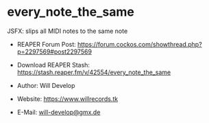# every_note_the_same
JSFX: slips all MIDI notes to the same note

- REAPER Forum Post: https://forum.cockos.com/showthread.php?p=2297569#post2297569
- Download REAPER Stash: https://stash.reaper.fm/v/42554/every_note_the_same

- Author: Will Develop 
- Website: https://www.willrecords.tk
- E-Mail: will-develop@gmx.de
